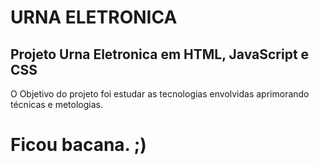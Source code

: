 # URNA ELETRONICA

## Projeto Urna Eletronica em HTML, JavaScript e CSS

O Objetivo do projeto foi estudar as tecnologias envolvidas aprimorando técnicas e metologias. 

# Ficou bacana. ;)

